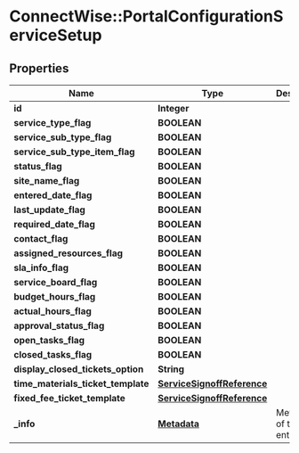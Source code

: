 # ConnectWise::PortalConfigurationServiceSetup

## Properties
Name | Type | Description | Notes
------------ | ------------- | ------------- | -------------
**id** | **Integer** |  | [optional] 
**service_type_flag** | **BOOLEAN** |  | [optional] 
**service_sub_type_flag** | **BOOLEAN** |  | [optional] 
**service_sub_type_item_flag** | **BOOLEAN** |  | [optional] 
**status_flag** | **BOOLEAN** |  | [optional] 
**site_name_flag** | **BOOLEAN** |  | [optional] 
**entered_date_flag** | **BOOLEAN** |  | [optional] 
**last_update_flag** | **BOOLEAN** |  | [optional] 
**required_date_flag** | **BOOLEAN** |  | [optional] 
**contact_flag** | **BOOLEAN** |  | [optional] 
**assigned_resources_flag** | **BOOLEAN** |  | [optional] 
**sla_info_flag** | **BOOLEAN** |  | [optional] 
**service_board_flag** | **BOOLEAN** |  | [optional] 
**budget_hours_flag** | **BOOLEAN** |  | [optional] 
**actual_hours_flag** | **BOOLEAN** |  | [optional] 
**approval_status_flag** | **BOOLEAN** |  | [optional] 
**open_tasks_flag** | **BOOLEAN** |  | [optional] 
**closed_tasks_flag** | **BOOLEAN** |  | [optional] 
**display_closed_tickets_option** | **String** |  | 
**time_materials_ticket_template** | [**ServiceSignoffReference**](ServiceSignoffReference.md) |  | 
**fixed_fee_ticket_template** | [**ServiceSignoffReference**](ServiceSignoffReference.md) |  | 
**_info** | [**Metadata**](Metadata.md) | Metadata of the entity | [optional] 


